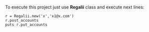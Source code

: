 To execute this project just use **Regalii** class and execute next lines:

```
r = Regalii.new('x','x1@x.com')
r.post_accounts
puts r.put_accounts
```